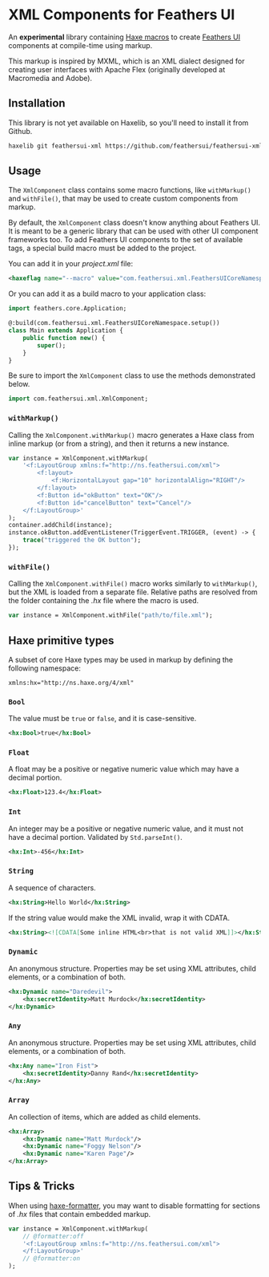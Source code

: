 # XML Components for Feathers UI

An **experimental** library containing [Haxe macros](https://haxe.org/manual/macro.html) to create [Feathers UI](https://feathersui.com/) components at compile-time using markup.

This markup is inspired by MXML, which is an XML dialect designed for creating user interfaces with Apache Flex (originally developed at Macromedia and Adobe).

## Installation

This library is not yet available on Haxelib, so you'll need to install it from Github.

```sh
haxelib git feathersui-xml https://github.com/feathersui/feathersui-xml.git
```

## Usage

The `XmlComponent` class contains some macro functions, like `withMarkup()` and `withFile()`, that may be used to create custom components from markup.

By default, the `XmlComponent` class doesn't know anything about Feathers UI. It is meant to be a generic library that can be used with other UI component frameworks too. To add Feathers UI components to the set of available tags, a special build macro must be added to the project.

You can add it in your _project.xml_ file:

```xml
<haxeflag name="--macro" value="com.feathersui.xml.FeathersUICoreNamespace.setup()"/>
```

Or you can add it as a build macro to your application class:

```haxe
import feathers.core.Application;

@:build(com.feathersui.xml.FeathersUICoreNamespace.setup())
class Main extends Application {
	public function new() {
		super();
	}
}
```

Be sure to import the `XmlComponent` class to use the methods demonstrated below.

```haxe
import com.feathersui.xml.XmlComponent;
```

### `withMarkup()`

Calling the `XmlComponent.withMarkup()` macro generates a Haxe class from inline markup (or from a string), and then it returns a new instance.

```haxe
var instance = XmlComponent.withMarkup(
	'<f:LayoutGroup xmlns:f="http://ns.feathersui.com/xml">
		<f:layout>
			<f:HorizontalLayout gap="10" horizontalAlign="RIGHT"/>
		</f:layout>
		<f:Button id="okButton" text="OK"/>
		<f:Button id="cancelButton" text="Cancel"/>
	</f:LayoutGroup>'
);
container.addChild(instance);
instance.okButton.addEventListener(TriggerEvent.TRIGGER, (event) -> {
	trace("triggered the OK button");
});
```

### `withFile()`

Calling the `XmlComponent.withFile()` macro works similarly to `withMarkup()`, but the XML is loaded from a separate file. Relative paths are resolved from the folder containing the _.hx_ file where the macro is used.

```haxe
var instance = XmlComponent.withFile("path/to/file.xml");
```

## Haxe primitive types

A subset of core Haxe types may be used in markup by defining the following namespace:

```
xmlns:hx="http://ns.haxe.org/4/xml"
```

### `Bool`

The value must be `true` or `false`, and it is case-sensitive.

```xml
<hx:Bool>true</hx:Bool>
```

### `Float`

A float may be a positive or negative numeric value which may have a decimal portion.

```xml
<hx:Float>123.4</hx:Float>
```

### `Int`

An integer may be a positive or negative numeric value, and it must not have a decimal portion. Validated by `Std.parseInt()`.

```xml
<hx:Int>-456</hx:Int>
```

### `String`

A sequence of characters.

```xml
<hx:String>Hello World</hx:String>
```

If the string value would make the XML invalid, wrap it with CDATA.

```xml
<hx:String><![CDATA[Some inline HTML<br>that is not valid XML]]></hx:String>
```

### `Dynamic`

An anonymous structure. Properties may be set using XML attributes, child elements, or a combination of both.

```xml
<hx:Dynamic name="Daredevil">
	<hx:secretIdentity>Matt Murdock</hx:secretIdentity>
</hx:Dynamic>
```

### `Any`

An anonymous structure. Properties may be set using XML attributes, child elements, or a combination of both.

```xml
<hx:Any name="Iron Fist">
	<hx:secretIdentity>Danny Rand</hx:secretIdentity>
</hx:Any>
```

### `Array`

An collection of items, which are added as child elements.

```xml
<hx:Array>
	<hx:Dynamic name="Matt Murdock"/>
	<hx:Dynamic name="Foggy Nelson"/>
	<hx:Dynamic name="Karen Page"/>
</hx:Array>
```

## Tips & Tricks

When using [haxe-formatter](https://github.com/HaxeCheckstyle/haxe-formatter), you may want to disable formatting for sections of _.hx_ files that contain embedded markup.

```haxe
var instance = XmlComponent.withMarkup(
	// @formatter:off
	'<f:LayoutGroup xmlns:f="http://ns.feathersui.com/xml">
	</f:LayoutGroup>'
	// @formatter:on
);
```
